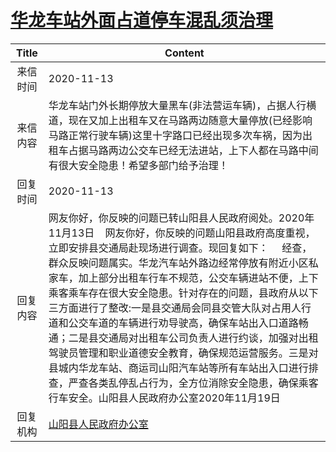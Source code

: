 # <a href="http://www.shangluo.gov.cn/zmhd/ldxxxx.jsp?urltype=leadermail.LeaderMailContentUrl&wbtreeid=1112&leadermailid=6606">华龙车站外面占道停车混乱须治理</a>
| Title |                                                                                                                                                                                Content                                                                                                                                                                                |
|:-----:|-----------------------------------------------------------------------------------------------------------------------------------------------------------------------------------------------------------------------------------------------------------------------------------------------------------------------------------------------------------------------|
| 来信时间  | 2020-11-13                                                                                                                                                                                                                                                                                                                                                            |
| 来信内容  | 华龙车站门外长期停放大量黑车(非法营运车辆)，占据人行横道，现在又加上出租车又在马路两边随意大量停放(已经影响马路正常行驶车辆)这里十字路口已经出现多次车祸，因为出租车占据马路两边公交车已经无法进站，上下人都在马路中间有很大安全隐患！希望多部门给予治理！                                                                                                                                                                                                                                       |
| 回复时间  | 2020-11-13                                                                                                                                                                                                                                                                                                                                                            |
| 回复内容  | 网友你好，你反映的问题已转山阳县人民政府阅处。2020年11月13日    网友你好，你反映的问题山阳县政府高度重视，立即安排县交通局赴现场进行调查。现回复如下：     经查，群众反映问题属实。华龙汽车站外路边经常停放有附近小区私家车，加上部分出租车行车不规范，公交车辆进站不便，上下乘客乘车存在很大安全隐患。针对存在的问题，县政府从以下三方面进行了整改:一是县交通局会同县交管大队对占用人行道和公交车道的车辆进行劝导驶高，确保车站出入口道路畅通；二是县交通局对出租车公司负责人进行约谈，加强对出租驾驶员管理和职业道德安全教育，确保规范运营服务。三是对县城内华龙车站、商运司山阳汽车站等所有车站出入口进行排查，严查各类乱停乱占行为，全方位消除安全隐患，确保乘客行车安全。山阳县人民政府办公室2020年11月19日 |
| 回复机构  | <a href="../../categories/agencies/山阳县人民政府办公室.md">山阳县人民政府办公室</a>                                                                                                                                                                                                                                                                                                      |